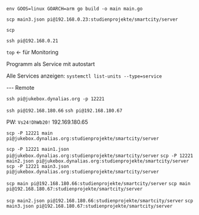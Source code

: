`env GOOS=linux GOARCH=arm go build -o main main.go`

`scp main3.json pi@192.168.0.23:studienprojekte/smartcity/server`

`scp `

`ssh pi@192.168.0.21`

`top` <- für Monitoring

Programm als Service mit autostart

Alle Services anzeigen:
`systemctl list-units --type=service`

--- Remote

`ssh pi@jukebox.dynalias.org -p 12221`

`ssh pi@192.168.180.66`
`ssh pi@192.168.180.67`

PW: `Vs24!DhWb20!`
192.169.180.65

`scp -P 12221 main pi@jukebox.dynalias.org:studienprojekte/smartcity/server`

`scp -P 12221 main1.json pi@jukebox.dynalias.org:studienprojekte/smartcity/server`
`scp -P 12221 main2.json pi@jukebox.dynalias.org:studienprojekte/smartcity/server`
`scp -P 12221 main3.json pi@jukebox.dynalias.org:studienprojekte/smartcity/server`

`scp main pi@192.168.180.66:studienprojekte/smartcity/server`
`scp main pi@192.168.180.67:studienprojekte/smartcity/server`

`scp main2.json pi@192.168.180.66:studienprojekte/smartcity/server`
`scp main3.json pi@192.168.180.67:studienprojekte/smartcity/server`
